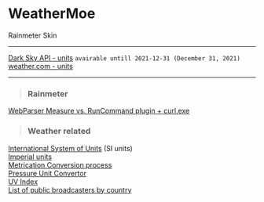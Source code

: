 # WeatherMoe
Rainmeter Skin
***
[Dark Sky API - units](DarkSkyAPI.units.md) `avairable untill 2021-12-31 (December 31, 2021)`  
[weather.com - units](Weather.com.units.md)
***
>### Rainmeter
[WebParser Measure vs. RunCommand plugin + curl.exe](WebParser_cURL.md)
>### Weather related
[International System of Units](https://en.wikipedia.org/wiki/International_System_of_Units) (SI units)  
[Imperial units](https://en.wikipedia.org/wiki/Imperial_units)  
[Metrication Conversion process](https://en.wikipedia.org/wiki/Metrication#Conversion_process)  
[Pressure Unit Convertor](https://www.weather.gov/epz/wxcalc_pressureconvert)  
[UV Index](https://en.wikipedia.org/wiki/Ultraviolet_index)  
[List of public broadcasters by country](https://en.wikipedia.org/wiki/List_of_public_broadcasters_by_country)  
